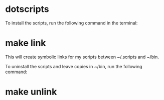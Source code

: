 # dotscripts
To install the scripts, run the following command in the terminal:

# make link

This will create symbolic links for my scripts between ~/.scripts and ~/bin.

To uninstall the scripts and leave copies in ~/bin, run the following command:

# make unlink

